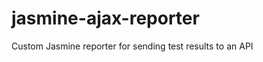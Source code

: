 jasmine-ajax-reporter
=====================

Custom Jasmine reporter for sending test results to an API